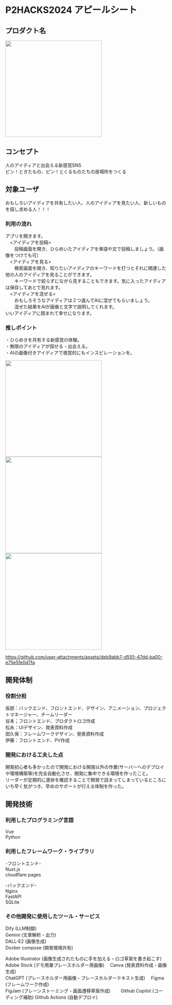 # P2HACKS2024 アピールシート 

## プロダクト名  
<img src="https://github.com/user-attachments/assets/2c5ed8c7-c918-4091-8c28-71358344989a" width="300">

## コンセプト  
人のアイディアと出会える新感覚SNS  
ピン！ときたもの、<span style="color:">ピン！</span>とくるものたちの居場所をつくる

## 対象ユーザ  
おもしろいアイディアを共有したい人、人のアイディアを見たい人、新しいものを探し求める人！！！

### 利用の流れ  
アプリを開きます。  
　<アイディアを投稿>  
　　投稿画面を開き、ひらめいたアイディアを単語や文で投稿しましょう。（画像をつけても可）  
　<アイディアを見る>  
　　検索画面を開き、知りたいアイディアのキーワードを打つとそれに関連した他の人のアイディアを見ることができます。  
　　キーワードで絞らずにながら見することもできます。気に入ったアイディアは保存してあとで見れます。  
　<アイディアを混ぜる>  
　　おもしろそうなアイディアは２つ選んでAIに混ぜてもらいましょう。  
　　混ぜた結果をAIが画像と文字で説明してくれます。  
いいアイディアに囲まれて幸せになります。  

### 推しポイント  
・ひらめきを共有する新感覚の体験。  
・無限のアイディアが探せる・出会える。  
・AIの画像付きアイディアで視覚的にもインスピレーションを。 

<img src="https://github.com/user-attachments/assets/79db43d8-2060-4df5-bac3-bef67be6a68c" width="300">
<img src="https://github.com/user-attachments/assets/68709fbb-4929-4e94-b5c1-821e02ee7687" width="300">
<img src="https://github.com/user-attachments/assets/ab6464c4-e026-4e7a-a734-4c18f057c5df" width="300">

https://github.com/user-attachments/assets/deb9abb7-d555-47dd-ba00-e75e5fe0d7fa


## 開発体制  

### 役割分担  
坂部：バックエンド、フロントエンド、デザイン、アニメーション、プロジェクトマネージャー、チームリーダー  
谷本；フロントエンド、プロダクトロゴ作成  
松永：UIデザイン、発表資料作成  
田久保：フレームワークデザイン、発表資料作成  
伊藤：フロントエンド、PV作成  

### 開発における工夫した点  
開発初心者も多かったので開発における開発以外の作業(サーバーへのデプロイや環境構築等)を完全自動化させ、開発に集中できる環境を作ったこと。  
リーダーが定期的に進捗を確認することで開発で詰まってしまっているところにいち早く気がつき、早めのサポートが行える体制を作った。

## 開発技術 

### 利用したプログラミング言語  
Vue  
Python  

### 利用したフレームワーク・ライブラリ  
-フロントエンド-  
Nuxt.js  
cloudflare pages

-バックエンド-  
Nginx  
FastAPI  
SQLite  


### その他開発に使用したツール・サービス
Dify  (LLM制御)  
Gemini (文章解析・出力)  
DALL-E2 (画像生成)  
Docker compose (開発環境共有)  

Adobe Illustrator (画像生成されたものに手を加える・ロゴ草案を書き起こす)  
Adobe Stock (デモ用兼プレースホルダー用画像)　
Canva (発表資料作成・画像生成)  
ChatGPT (プレースホルダー用画像・プレースホルダーテキスト生成)　
Figma (フレームワーク作成)  
FigJam (ブレーンストーミング・画面遷移草案作成)　　
Github Copilot (コーディング補助)
Github Actions (自動デプロイ)
